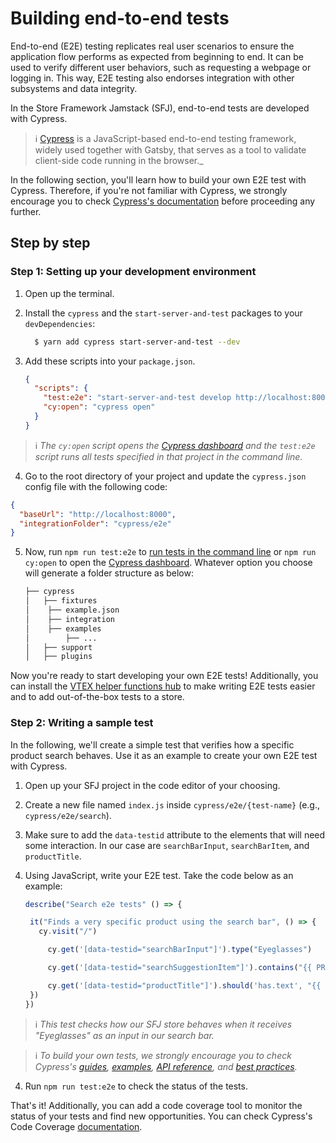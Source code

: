 # Building end-to-end tests

End-to-end (E2E) testing replicates real user scenarios to ensure the application flow performs as expected from beginning to end. It can be used to verify different user behaviors, such as requesting a webpage or logging in. This way, E2E testing also endorses integration with other subsystems and data integrity.

In the Store Framework Jamstack (SFJ), end-to-end tests are developed with Cypress.

> ℹ️ [Cypress](https://www.cypress.io/) is a JavaScript-based end-to-end testing framework, widely used together with Gatsby, that serves as a tool to validate client-side code running in the browser.\_

In the following section, you'll learn how to build your own E2E test with Cypress. Therefore, if you're not familiar with Cypress, we strongly encourage you to check [Cypress's documentation](https://docs.cypress.io/guides/overview/why-cypress.html) before proceeding any further.

## Step by step

### Step 1: Setting up your development environment

1. Open up the terminal.
2. Install the `cypress` and the `start-server-and-test` packages to your `devDependencies`:

   ```bash
     $ yarn add cypress start-server-and-test --dev
   ```

3. Add these scripts into your `package.json`.

   ```json
   {
     "scripts": {
       "test:e2e": "start-server-and-test develop http://localhost:8000 cy:open",
       "cy:open": "cypress open"
     }
   }
   ```

> ℹ️ _The `cy:open` script opens the [Cypress dashboard](https://www.cypress.io/dashboard) and the `test:e2e` script runs all tests specified in that project in the command line._

4. Go to the root directory of your project and update the `cypress.json` config file with the following code:

```json
{
  "baseUrl": "http://localhost:8000",
  "integrationFolder": "cypress/e2e"
}
```

5. Now, run `npm run test:e2e` to [run tests in the command line](https://docs.cypress.io/guides/guides/command-line.html#Installation) or `npm run cy:open` to open the [Cypress dashboard](https://www.cypress.io/dashboard). Whatever option you choose will generate a folder structure as below:

   ```bash
   ├── cypress
   │   ├── fixtures
   │   	├── example.json
   │	├── integration
   │   	├── examples
   │   		├── ...
   │   ├── support
   │   ├── plugins
   ```

Now you're ready to start developing your own E2E tests! Additionally, you can install the [VTEX helper functions hub](https://github.com/vtex/test-toolshttps://github.com/vtex/test-tools) to make writing E2E tests easier and to add out-of-the-box tests to a store.

### Step 2: Writing a sample test

In the following, we'll create a simple test that verifies how a specific product search behaves. Use it as an example to create your own E2E test with Cypress.

1. Open up your SFJ project in the code editor of your choosing.
2. Create a new file named `index.js` inside `cypress/e2e/{test-name}` (e.g., `cypress/e2e/search`).
3. Make sure to add the `data-testid` attribute to the elements that will need some interaction. In our case are `searchBarInput`, `searchBarItem`, and `productTitle`.
4. Using JavaScript, write your E2E test. Take the code below as an example:

   ```js
   describe("Search e2e tests" () => {

   	it("Finds a very specific product using the search bar", () => {
      cy.visit("/")

   		cy.get('[data-testid="searchBarInput"]').type("Eyeglasses")

   		cy.get('[data-testid="searchSuggestionItem"]').contains("{{ PRODUCT_NAME }}").click()

   		cy.get('[data-testid="productTitle"]').should('has.text', "{{ PRODUCT_NAME }}")
   	})
   })

   ```

> ℹ️ _This test checks how our SFJ store behaves when it receives "Eyeglasses" as an input in our search bar._

> ℹ️ _To build your own tests, we strongly encourage you to check Cypress's [guides](https://docs.cypress.io/guides/getting-started/writing-your-first-test.html#Add-a-test-file), [examples](https://docs.cypress.io/examples/examples/recipes.html#Fundamentals), [API reference](https://docs.cypress.io/api/api/table-of-contents.html), and [best practices](https://docs.cypress.io/guides/references/best-practices.html)._

4. Run `npm run test:e2e` to check the status of the tests.

That's it! Additionally, you can add a code coverage tool to monitor the status of your tests and find new opportunities. You can check Cypress's Code Coverage [documentation](https://docs.cypress.io/guides/tooling/code-coverage.html#Introduction).
